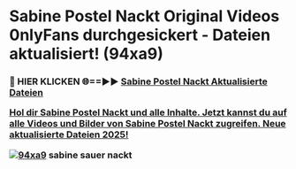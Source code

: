 # Sabine Postel Nackt Original Videos 0nlyFans durchgesickert - Dateien aktualisiert! (94xa9)

<h3>🔴 HIER KLICKEN 🌐==►► <a href="https://tinyurl.com/h6vf6nb8" rel="nofollow">Sabine Postel Nackt Aktualisierte Dateien

Hol dir Sabine Postel Nackt und alle Inhalte. Jetzt kannst du auf alle Videos und Bilder von Sabine Postel Nackt zugreifen. Neue aktualisierte Dateien 2025!

[![94xa9](https://i.imgur.com/sD4kR3V.gif)](https://tinyurl.com/h6vf6nb8)
sabine sauer nackt